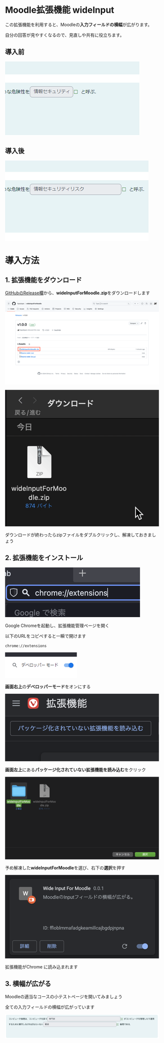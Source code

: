 # Moodle拡張機能 wideInput

この拡張機能を利用すると、Moodleの**入力フィールドの横幅**が広がります。

自分の回答が見やすくなるので、見直しや共有に役立ちます。

## 導入前

![Untitled.png](src/Untitled.png)

## 導入後

![Untitled](src/Untitled%201.png)

# 導入方法

## 1. 拡張機能をダウンロード

[GitHubのRelease欄](https://github.com/hyouhyan/wideInputForMoodle/releases/latest)から、**wideInputForMoodle.zip**をダウンロードします

![スクリーンショット](src/2024-05-13%2016.17.05%20github.com%207b52d4dcf8a6.png)


![_2023-06-01 1.59.23.gif](src/_2023-06-01_1.59.23.gif)

ダウンロードが終わったらzipファイルをダブルクリックし、解凍しておきましょう

## 2. 拡張機能をインストール


![スクリーンショット 2023-06-01 1.37.01.png](src/%25E3%2582%25B9%25E3%2582%25AF%25E3%2583%25AA%25E3%2583%25BC%25E3%2583%25B3%25E3%2582%25B7%25E3%2583%25A7%25E3%2583%2583%25E3%2583%2588_2023-06-01_1.37.01.png)

Google Chromeを起動し、拡張機能管理ページを開く

以下のURLをコピペすると一瞬で開けます

```
chrome://extensions
```

![Untitled](src/Untitled%202.png)

**画面右上**の**デベロッパーモード**をオンにする 

![スクリーンショット 2023-06-01 1.37.24.png](src/%25E3%2582%25B9%25E3%2582%25AF%25E3%2583%25AA%25E3%2583%25BC%25E3%2583%25B3%25E3%2582%25B7%25E3%2583%25A7%25E3%2583%2583%25E3%2583%2588_2023-06-01_1.37.24.png)

**画面左上**にある**パッケージ化されていない拡張機能を読み込む**をクリック

![スクリーンショット 2023-06-01 1.42.50.png](src/%25E3%2582%25B9%25E3%2582%25AF%25E3%2583%25AA%25E3%2583%25BC%25E3%2583%25B3%25E3%2582%25B7%25E3%2583%25A7%25E3%2583%2583%25E3%2583%2588_2023-06-01_1.42.50.png)

予め解凍した**wideInputForMoodle**を選び、右下の**選択**を押す

![スクリーンショット 2023-06-01 1.38.23.png](src/%25E3%2582%25B9%25E3%2582%25AF%25E3%2583%25AA%25E3%2583%25BC%25E3%2583%25B3%25E3%2582%25B7%25E3%2583%25A7%25E3%2583%2583%25E3%2583%2588_2023-06-01_1.38.23.png)

拡張機能がChrome に読み込まれます

## 3. 横幅が広がる

Moodleの適当なコースの小テストページを開いてみましょう

全ての入力フィールドの横幅が広がっています

![Untitled](src/Untitled%203.png)